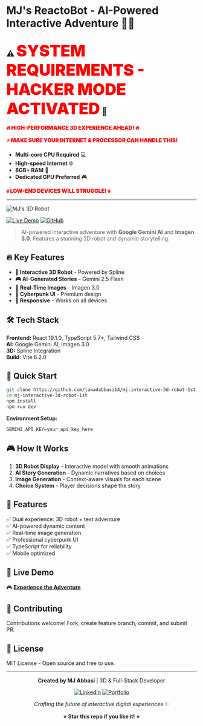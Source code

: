 # MJ's ReactoBot - AI-Powered Interactive Adventure 🤖✨

## ⚠️ **<span style="color: #ff0000; font-weight: 900; font-size: 2em;">SYSTEM REQUIREMENTS - HACKER MODE ACTIVATED</span>** 👾

**<span style="color: #ff0000; font-weight: 900;">🔥 HIGH-PERFORMANCE 3D EXPERIENCE AHEAD! 🔥</span>**

**<span style="color: #ff0000; font-weight: 900;">⚡ MAKE SURE YOUR INTERNET & PROCESSOR CAN HANDLE THIS!</span>**
- **Multi-core CPU Required** 💻
- **High-speed Internet** 🌐
- **8GB+ RAM** 🧠
- **Dedicated GPU Preferred** 🎮

**<span style="color: #ff0000; font-weight: 900;">💀 LOW-END DEVICES WILL STRUGGLE! 💀</span>**

---

![MJ's 3D Robot](https://github.com/JawadAbbasi14/mj-interactive-3d-robot-1st/raw/main/screenshot.png)

[![Live Demo](https://img.shields.io/badge/DEMO-LIVE-brightgreen?style=for-the-badge)](https://jawadabbasi14.github.io/mj-interactive-3d-robot-1st/)
[![GitHub](https://img.shields.io/badge/VIEW_CODE-GITHUB-black?style=for-the-badge&logo=github)](https://github.com/jawadabbasi14/mj-interactive-3d-robot-1st)

> AI-powered interactive adventure with **Google Gemini AI** and **Imagen 3.0**. Features a stunning 3D robot and dynamic storytelling.

## 🔥 Key Features

- **🤖 Interactive 3D Robot** - Powered by Spline
- **🎮 AI-Generated Stories** - Gemini 2.5 Flash
- **🎨 Real-Time Images** - Imagen 3.0
- **💫 Cyberpunk UI** - Premium design
- **📱 Responsive** - Works on all devices

## 🛠️ Tech Stack

**Frontend:** React 19.1.0, TypeScript 5.7+, Tailwind CSS  
**AI:** Google Gemini AI, Imagen 3.0  
**3D:** Spline Integration  
**Build:** Vite 6.2.0  

## 🚀 Quick Start

```bash
git clone https://github.com/jawadabbasi14/mj-interactive-3d-robot-1st.git
cd mj-interactive-3d-robot-1st
npm install
npm run dev
```

**Environment Setup:**
```env
GEMINI_API_KEY=your_api_key_here
```

## 🎮 How It Works

1. **3D Robot Display** - Interactive model with smooth animations
2. **AI Story Generation** - Dynamic narratives based on choices
3. **Image Generation** - Context-aware visuals for each scene
4. **Choice System** - Player decisions shape the story

## 🌟 Features

✅ Dual experience: 3D robot + text adventure  
✅ AI-powered dynamic content  
✅ Real-time image generation  
✅ Professional cyberpunk UI  
✅ TypeScript for reliability  
✅ Mobile optimized  

## 📱 Live Demo

🎮 **[Experience the Adventure](https://jawadabbasi14.github.io/mj-interactive-3d-robot-1st/)**

## 🤝 Contributing

Contributions welcome! Fork, create feature branch, commit, and submit PR.

## 📄 License

MIT License - Open source and free to use.

---

<div align="center">

**Created by MJ Abbasi** | 3D & Full-Stack Developer

[![LinkedIn](https://img.shields.io/badge/LinkedIn-Connect-blue?style=for-the-badge&logo=linkedin)](https://www.linkedin.com/in/mjabbasi-dev)
[![Portfolio](https://img.shields.io/badge/Portfolio-Visit-purple?style=for-the-badge&logo=github)](https://github.com/jawadabbasi14)

*Crafting the future of interactive digital experiences* ✨

**⭐ Star this repo if you like it! ⭐**

</div>
